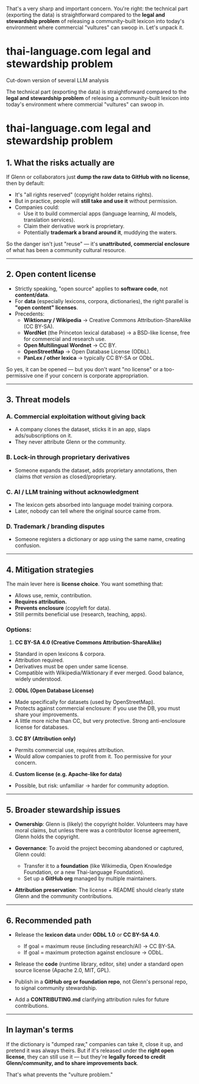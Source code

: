 That's a very sharp and important concern. You're right: the technical part (exporting the data) is straightforward compared to the **legal and stewardship problem** of releasing a community-built lexicon into today's environment where commercial "vultures" can swoop in. Let's unpack it.

# thai-language.com legal and stewardship problem

Cut-down version of several LLM analysis

The technical part (exporting the data) is straightforward compared to the **legal and stewardship problem** of releasing a community-built lexicon into today's environment where commercial "vultures" can swoop in. 

# thai-language.com legal and stewardship problem

## 1. What the risks actually are

If Glenn or collaborators just **dump the raw data to GitHub with no license**, then by default:

* It's "all rights reserved" (copyright holder retains rights).
* But in practice, people will **still take and use it** without permission.
* Companies could:
  * Use it to build commercial apps (language learning, AI models, translation services).
  * Claim their derivative work is proprietary.
  * Potentially **trademark a brand around it**, muddying the waters.

So the danger isn't just "reuse" — it's **unattributed, commercial enclosure** of what has been a community cultural resource.

---

## 2. Open content license

* Strictly speaking, "open source" applies to **software code**, not **content/data**.
* For **data** (especially lexicons, corpora, dictionaries), the right parallel is **"open content" licenses**.
* Precedents:
    * **Wiktionary / Wikipedia** → Creative Commons Attribution-ShareAlike (CC BY-SA).
    * **WordNet** (the Princeton lexical database) → a BSD-like license, free for commercial and research use.
    * **Open Multilingual Wordnet** → CC BY.
    * **OpenStreetMap** → Open Database License (ODbL).
    * **PanLex / other lexica** → typically CC BY-SA or ODbL.

So yes, it can be opened — but you don't want "no license" or a too-permissive one if your concern is corporate appropriation.

---

## 3. Threat models

### A. **Commercial exploitation without giving back**

* A company clones the dataset, sticks it in an app, slaps ads/subscriptions on it.
* They never attribute Glenn or the community.

### B. **Lock-in through proprietary derivatives**

* Someone expands the dataset, adds proprietary annotations, then claims *that version* as closed/proprietary.

### C. **AI / LLM training without acknowledgment**

* The lexicon gets absorbed into language model training corpora.
* Later, nobody can tell where the original source came from.

### D. **Trademark / branding disputes**

* Someone registers a dictionary or app using the same name, creating confusion.

---

## 4. Mitigation strategies

The main lever here is **license choice**. You want something that:

* Allows use, remix, contribution.
* **Requires attribution.**
* **Prevents enclosure** (copyleft for data).
* Still permits beneficial use (research, teaching, apps).

### Options:

1. **CC BY-SA 4.0 (Creative Commons Attribution-ShareAlike)**

  * Standard in open lexicons & corpora.
  * Attribution required.
  * Derivatives must be open under same license.
  * Compatible with Wikipedia/Wiktionary if ever merged.
  Good balance, widely understood.

2. **ODbL (Open Database License)**

  * Made specifically for datasets (used by OpenStreetMap).
  * Protects against commercial enclosure: if you use the DB, you must share your improvements.
  * A little more niche than CC, but very protective.
  Strong anti-enclosure license for databases.

3. **CC BY (Attribution only)**

  * Permits commercial use, requires attribution.
  * Would allow companies to profit from it.
  Too permissive for your concern.

4. **Custom license (e.g. Apache-like for data)**

  * Possible, but risk: unfamiliar → harder for community adoption.

---

## 5. Broader stewardship issues

* **Ownership**: Glenn is (likely) the copyright holder. Volunteers may have moral claims, but unless there was a contributor license agreement, Glenn holds the copyright.
* **Governance**: To avoid the project becoming abandoned or captured, Glenn could:

  * Transfer it to a **foundation** (like Wikimedia, Open Knowledge Foundation, or a new Thai-language Foundation).
  * Set up a **GitHub org** managed by multiple maintainers.
* **Attribution preservation**: The license + README should clearly state Glenn and the community contributions.

---

## 6. Recommended path

* Release the **lexicon data** under **ODbL 1.0** or **CC BY-SA 4.0**.

  * If goal = maximum reuse (including research/AI) → CC BY-SA.
  * If goal = maximum protection against enclosure → ODbL.
* Release the **code** (runtime library, editor, site) under a standard open source license (Apache 2.0, MIT, GPL).
* Publish in a **GitHub org or foundation repo**, not Glenn's personal repo, to signal community stewardship.
* Add a **CONTRIBUTING.md** clarifying attribution rules for future contributions.

---

##  In layman's terms

If the dictionary is "dumped raw," companies can take it, close it up, and pretend it was always theirs.
But if it's released under the **right open license**, they can still use it — but they're **legally forced to credit Glenn/community, and to share improvements back**.

That's what prevents the "vulture problem."

